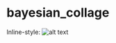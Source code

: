 # bayesian_collage

Inline-style: 
![alt text](https://github.com/eugenbobrov/bayesian_collage/blob/master/data/my.png "Logo Title Text 1")
